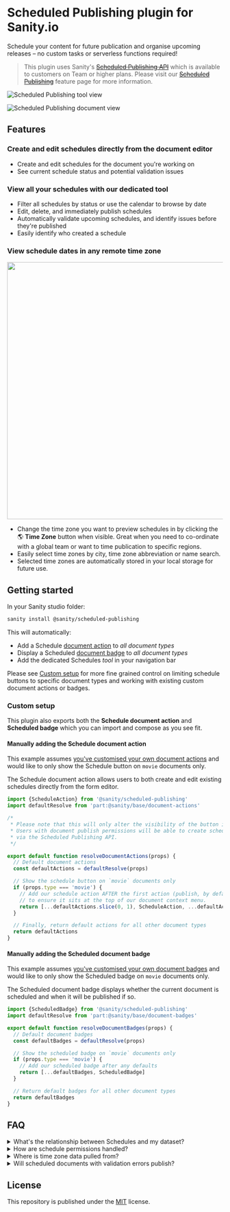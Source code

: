 # Scheduled Publishing plugin for Sanity.io

Schedule your content for future publication and organise upcoming releases – no custom tasks or serverless functions required!

> This plugin uses Sanity's ~~[Scheduled Publishing API][scheduled-publishing-api]~~ which is available to customers on Team or higher plans. Please visit our ~~[Scheduled Publishing][scheduled-publishing]~~ feature page for more information.

![Scheduled Publishing tool view](https://user-images.githubusercontent.com/209129/159557062-6d3ea6d7-941e-472a-a7d4-7e229bf81780.png)

![Scheduled Publishing document view](https://user-images.githubusercontent.com/209129/159463180-703d557a-cfe6-4ff0-970f-b33eea048e87.png)

## Features

### Create and edit schedules directly from the document editor

- Create and edit schedules for the document you're working on
- See current schedule status and potential validation issues

### View all your schedules with our dedicated tool

- Filter all schedules by status or use the calendar to browse by date
- Edit, delete, and immediately publish schedules
- Automatically validate upcoming schedules, and identify issues before they're published
- Easily identify who created a schedule

### View schedule dates in any remote time zone

<img src="https://user-images.githubusercontent.com/209129/159458620-ce6b8112-c19a-4c24-a2d5-f79798d1e6f7.png" width="600" />

- Change the time zone you want to preview schedules in by clicking the 🌎 **Time Zone** button when visible. Great when you need to co-ordinate with a global team or want to time publication to specific regions.
- Easily select time zones by city, time zone abbreviation or name search.
- Selected time zones are automatically stored in your local storage for future use.

## Getting started

In your Sanity studio folder:

```sh
sanity install @sanity/scheduled-publishing
```

This will automatically:

- Add a Schedule [document action][document-actions] to _all document types_
- Display a Scheduled [document badge][document-badges] to _all document types_
- Add the dedicated Schedules _tool_ in your navigation bar

Please see [Custom setup](#custom-setup) for more fine grained control on limiting schedule buttons to specific document types and working with existing custom document actions or badges.

### Custom setup

This plugin also exports both the **Schedule document action** and **Scheduled badge** which you can import and compose as you see fit.

#### Manually adding the Schedule document action

This example assumes [you've customised your own document actions][document-actions] and would like to only show the Schedule button on `movie` documents only.

The Schedule document action allows users to both create and edit existing schedules directly from the form editor.

```js
import {ScheduleAction} from '@sanity/scheduled-publishing'
import defaultResolve from 'part:@sanity/base/document-actions'

/*
 * Please note that this will only alter the visibility of the button in the studio.
 * Users with document publish permissions will be able to create schedules directly
 * via the Scheduled Publishing API.
 */

export default function resolveDocumentActions(props) {
  // Default document actions
  const defaultActions = defaultResolve(props)

  // Show the schedule button on `movie` documents only
  if (props.type === 'movie') {
    // Add our schedule action AFTER the first action (publish, by default)
    // to ensure it sits at the top of our document context menu.
    return [...defaultActions.slice(0, 1), ScheduleAction, ...defaultActions.slice(1)]
  }

  // Finally, return default actions for all other document types
  return defaultActions
}
```

#### Manually adding the Scheduled document badge

This example assumes [you've customised your own document badges][document-badges] and would like to only show the Scheduled badge on `movie` documents only.

The Scheduled document badge displays whether the current document is scheduled and when it will be published if so.

```js
import {ScheduledBadge} from '@sanity/scheduled-publishing'
import defaultResolve from 'part:@sanity/base/document-badges'

export default function resolveDocumentBadges(props) {
  // Default document badges
  const defaultBadges = defaultResolve(props)

  // Show the scheduled badge on `movie` documents only
  if (props.type === 'movie') {
    // Add our scheduled badge after any defaults
    return [...defaultBadges, ScheduledBadge]
  }

  // Return default badges for all other document types
  return defaultBadges
}
```

## FAQ

<details>
<summary>What's the relationship between Schedules and my dataset?</summary>

Schedules sit adjacent to your dataset and can be managed using the [Scheduled Publishing API][scheduled-publishing-api] (which this plugin does for you).

As Schedules aren't stored within your dataset, it's important to understand the following behavior:

- Deleting a dataset will immediately delete all schedules.
- Deleting a project will immediately delete all schedules.
- `sanity dataset export` will not include schedules and `sanity dataset import` does not support importing schedules.
- Server-side copying of datasets does not include schedules.
- Downgrading your project to a plan which does not include the feature will leave the schedules in-place.
- When a project is disabled or blocked, all scheduled publishes will invariably fail as mutations will not be allowed on the dataset.

More information can be found on the [Scheduled Publishing][scheduled-publishing] page.

</details>

<details>
<summary>How are schedule permissions handled?</summary>

- If you have `publish` access to a document, you'll be able to create, edit or delete any schedule linked to it.
- All schedules are viewable by all project users.

</details>

<details>
<summary>Where is time zone data pulled from?</summary>

- Time zones and their corresponding cities, regions and daylight savings offsets are directly sourced from the [@vvo/dztb](https://github.com/vvo/tzdb) library, which is automatically updated with data from [geonames.org](https://www.geonames.org/).

</details>

<details>
<summary>Will scheduled documents with validation errors publish?</summary>

- **Yes.** Documents scheduled to publish in future will do so, even if they contain validation errors. This also applies to scheduled documents that you manually opt to publish immediately via the tool.

</details>

## License

This repository is published under the [MIT](LICENSE) license.

[document-actions]: https://www.sanity.io/docs/document-actions
[document-badges]: https://www.sanity.io/docs/custom-document-badges
[scheduled-publishing]: https://sanity.io
[scheduled-publishing-api]: https://sanity.io
